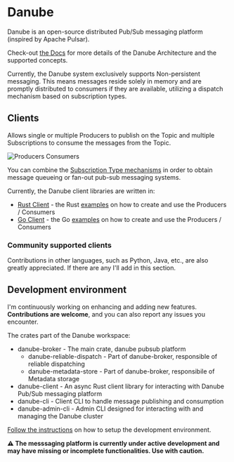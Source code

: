# Danube

Danube is an open-source distributed Pub/Sub messaging platform (inspired by Apache Pulsar).

Check-out [the Docs](https://dev-state.com/danube_docs/) for more details of the Danube Architecture and the supported concepts.

Currently, the Danube system exclusively supports Non-persistent messaging. This means messages reside solely in memory and are promptly distributed to consumers if they are available, utilizing a dispatch mechanism based on subscription types.

## Clients

Allows single or multiple Producers to publish on the Topic and multiple Subscriptions to consume the messages from the Topic.

![Producers  Consumers](https://dev-state.com/danube_docs/architecture/img/producers_consumers.png "Producers Consumers")

You can combine the [Subscription Type mechanisms](https://dev-state.com/danube_docs/architecture/Queuing_PubSub_messaging/) in order to obtain message queueing or fan-out pub-sub messaging systems.

Currently, the Danube client libraries are written in:

* [Rust Client](https://crates.io/crates/danube-client) - the Rust [examples](danube-client/examples/) on how to create and use the Producers / Consumers
* [Go Client](https://pkg.go.dev/github.com/danrusei/danube-go) - the Go [examples](https://github.com/danrusei/danube-go/tree/main/examples) on how to create and use the Producers / Consumers

### Community supported clients

Contributions in other languages, such as Python, Java, etc., are also greatly appreciated. If there are any I'll add in this section.

## Development environment

I'm continuously working on enhancing and adding new features. **Contributions are welcome**, and you can also report any issues you encounter.

The crates part of the Danube workspace:

* danube-broker - The main crate, danube pubsub platform
  * danube-reliable-dispatch - Part of danube-broker, responsible of reliable dispatching
  * danube-metadata-store - Part of danube-broker, responsibile of Metadata storage
* danube-client - An async Rust client library for interacting with Danube Pub/Sub messaging platform
* danube-cli - Client CLI to handle message publishing and consumption
* danube-admin-cli - Admin CLI designed for interacting with and managing the Danube cluster

[Follow the instructions](https://dev-state.com/danube_docs/development/dev_environment/) on how to setup the development environment.

**⚠️ The messsaging platform is currently under active development and may have missing or incomplete functionalities. Use with caution.**
